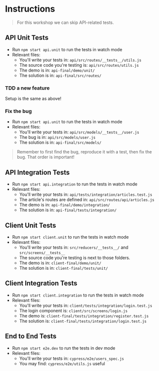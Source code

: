 # Instructions

> For this workshop we can skip API-related tests.

## API Unit Tests

- Run `npm start api.unit` to run the tests in watch mode
- Relevant files:
  - You'll write your tests in: `api/src/routes/__tests__/utils.js`
  - The source code you're testing is: `api/src/routes/utils.js`
  - The demo is in: `api-final/demo/unit/`
  - The solution is in: `api-final/src/routes/`

### TDD a new feature

Setup is the same as above!

### Fix the bug

- Run `npm start api.unit` to run the tests in watch mode
- Relevant files:
  - You'll write your tests in: `api/src/models/__tests__/user.js`
  - The bug is in: `api/src/models/user.js`
  - The solution is in: `api-final/src/models/`

> Remember to first find the bug, reproduce it with a test, then fix the bug.
> That order is important!

## API Integration Tests

- Run `npm start api.integration` to run the tests in watch mode
- Relevant files:
  - You'll write your tests in: `api/tests/integration/articles.test.js`
  - The article's routes are defined in: `api/src/routes/api/articles.js`
  - The demo is in: `api-final/demo/integration/`
  - The solution is in: `api-final/tests/integration/`

## Client Unit Tests

- Run `npm start client.unit` to run the tests in watch mode
- Relevant files:
  - You'll write your tests in: `src/reducers/__tests__/` and `src/screens/__tests__`
  - The source code you're testing is next to those folders.
  - The demo is in: `client-final/demo/unit/`
  - The solution is in: `client-final/tests/unit/`

## Client Integration Tests

- Run `npm start client.integration` to run the tests in watch mode
- Relevant files:
  - You'll write your tests in: `client/tests/integration/login.test.js`
  - The login component is: `client/src/screens/login.js`
  - The demo is: `client-final/tests/integration/register.test.js`
  - The solution is: `client-final/tests/integration/login.test.js`

## End to End Tests

- Run `npm start e2e.dev` to run the tests in dev mode
- Relevant files:
  - You'll write your tests in: `cypress/e2e/users_spec.js`
  - You may find: `cypress/e2e/utils.js` useful
